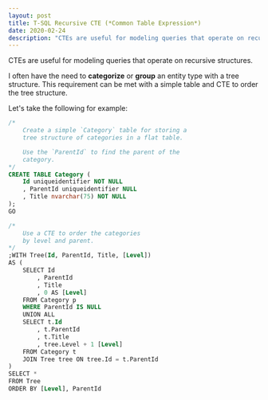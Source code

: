 ```yaml
---
layout: post
title: T-SQL Recursive CTE (*Common Table Expression*)
date: 2020-02-24
description: "CTEs are useful for modeling queries that operate on recursive structures."
---
```


CTEs are useful for modeling queries that operate on recursive structures.

I often have the need to **categorize** or **group** an entity type with a tree structure.  This requirement can be met with a simple table and CTE to order the tree structure.

Let's take the following for example:

```sql
/*
    Create a simple `Category` table for storing a 
    tree structure of categories in a flat table.

    Use the `ParentId` to find the parent of the 
    category.
*/
CREATE TABLE Category (
    Id uniqueidentifier NOT NULL
    , ParentId uniqueidentifier NULL
    , Title nvarchar(75) NOT NULL
);
GO

/*
    Use a CTE to order the categories
    by level and parent.
*/
;WITH Tree(Id, ParentId, Title, [Level])
AS (
    SELECT Id
        , ParentId
        , Title
        , 0 AS [Level]
    FROM Category p
    WHERE ParentId IS NULL
    UNION ALL 
    SELECT t.Id
        , t.ParentId
        , t.Title
        , tree.Level + 1 [Level]
    FROM Category t
    JOIN Tree tree ON tree.Id = t.ParentId
)
SELECT * 
FROM Tree
ORDER BY [Level], ParentId
```